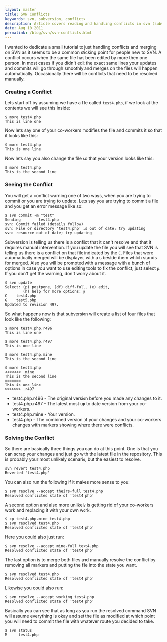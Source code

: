 ```yaml
---
layout: master
title: SVN Conflicts
keywords: svn, subversion, conflicts
description: Article covers reading and handling conflicts in svn (subversion).
date: Aug 10 2011
permalink: /blog/svn/svn-conflicts.html
---
```


I wanted to dedicate a small tutorial to just handling conflicts and merging on SVN as it seems to be a common sticking point for people new to SVN.  A conflict occurs when the same file has been edited by more then one person.  In most cases if you didn't edit the exact same lines your updates and commits will go through smoothly and merges on the files will happen automatically.  Occasionally there will be conflicts that need to be resolved manually.  

### Creating a Conflict
	
Lets start off by assuming we have a file called `test4.php`, if we look at the contents we will see this inside:

~~~
$ more test4.php
This is line one
~~~

Now lets say one of your co-workers modifies the file and commits it so that it looks like this:

~~~
$ more test4.php
This is one line
~~~

Now lets say you also change the file so that your version looks like this:

~~~
$ more test4.php
This is the second line
~~~

### Seeing the Conflict

You will get a conflict warning one of two ways, when you are trying to commit or you are trying to update.  Lets say you are trying to commit a file and you get an error message like so:

~~~
$ svn commit -m "test"
Sending        test4.php
svn: Commit failed (details follow):
svn: File or directory 'test4.php' is out of date; try updating
svn: resource out of date; try updating
~~~

Subversion is telling us there is a conflict that it can't resolve and that it requires manual intervention.  If you update the file you will see that SVN is telling us there is a conflict on that file indicated by the `C`.  Files that were automatically merged will be displayed with a `G` beside them which stands for merged.  Also you will be prompted with a message with a bunch of options in case you want to use editing tools to fix the conflict, just select `p`.  If you don't get the warning, don't worry about it.

~~~
$ svn update
Select: (p) postpone, (df) diff-full, (e) edit,
        (h) help for more options: p
C    test4.php
G    test5.php
Updated to revision 497.
~~~

So what happens now is that subversion will create a list of four files that look like the following:

~~~
$ more test4.php.r496
This is line one

$ more test4.php.r497
This is one line

$ more test4.php.mine 
This is the second line

$ more test4.php
<<<<<<< .mine
This is the second line
=======
This is one line
>>>>>>> .r497
~~~

- test4.php.r496 - The original version before you made any changes to it.
- test4.php.r497 - The latest most up to date version from your co-workers.
- test4.php.mine - Your version.
- test4.php - The combined version of your changes and your co-workers changes with markers showing where there were conflicts.

### Solving the Conflict

So there are basically three things you can do at this point.  One is that you can scrap your changes and just go with the latest file in the repository.  This is probably your most unlikely scenario, but the easiest to resolve.

~~~
svn revert test4.php
Reverted 'test4.php'
~~~

You can also run the following if it makes more sense to you:

~~~
$ svn resolve --accept theirs-full test4.php
Resolved conflicted state of 'test4.php'
~~~

A second option and also more unlikely is getting rid of your co-workers work and replacing it with your own work.

~~~
$ cp test4.php.mine test4.php
$ svn resolved test4.php
Resolved conflicted state of 'test4.php'
~~~

Here you could also just run:	

~~~
$ svn resolve --accept mine-full test4.php
Resolved conflicted state of 'test4.php'
~~~

The last option is to merge both files and manually resolve the conflict by removing all markers and putting the file into the state you want.

~~~
$ svn resolved test4.php
Resolved conflicted state of 'test4.php'
~~~

Likewise you could also run:

~~~
$ svn resolve --accept working test4.php
Resolved conflicted state of 'test4.php'
~~~

Basically you can see that as long as you run the resolved command SVN will assume everything is okay and set the file as modified at which point you will need to commit the file with whatever route you decided to take.

~~~
$ svn status
M     test4.php
~~~